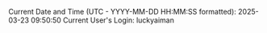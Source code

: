 Current Date and Time (UTC - YYYY-MM-DD HH:MM:SS formatted): 2025-03-23 09:50:50
Current User's Login: luckyaiman
